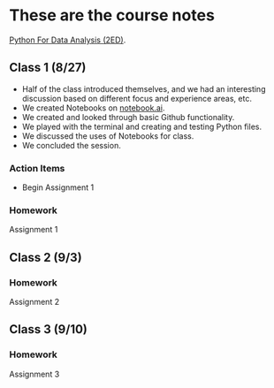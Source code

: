 # These are the course notes
[Python For Data Analysis (2ED)](https://www.programmer-books.com/wp-content/uploads/2019/04/Python-for-Data-Analysis-2nd-Edition.pdf).

## Class 1 (8/27)
- Half of the class introduced themselves, and we had an interesting discussion based on different focus and experience areas, etc.
- We created Notebooks on [notebook.ai](http://www.notebooks.ai).
- We created and looked through basic Github functionality.
- We played with the terminal and creating and testing Python files.
- We discussed the uses of Notebooks for class.
- We concluded the session.

### Action Items
- Begin Assignment 1

### Homework
Assignment 1

## Class 2 (9/3)

### Homework
Assignment 2

## Class 3 (9/10)

### Homework
Assignment 3
